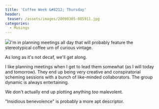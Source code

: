 ```yaml
---
title: 'Coffee Week &#8212; Thursday'
header:
 teaser: /assets/images/20090305-085911.jpg
categories:
  - Musings
---
```

<img src="https://douglangille.github.io/assets/images/20090305-085911.jpg">I'm in planning meetings all day that will probably feature the stereotypical coffee urn of curious vintage.

As long as it's not decaf, we'll get along.

I like planning meetings when I get to lead them somewhat (as I will today and tomorrow). They end up being very creative and conspiratorial scheming sessions with a bunch of like-minded collaborators. The group dynamic is always entertaining.

We don't actually end up plotting anything *too* malevolent.

"Insidious benevolence" is probably a more apt descriptor.